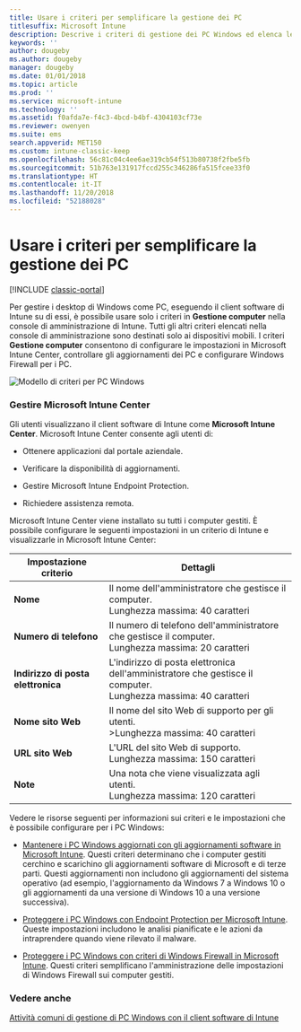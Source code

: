 ```yaml
---
title: Usare i criteri per semplificare la gestione dei PC
titlesuffix: Microsoft Intune
description: Descrive i criteri di gestione dei PC Windows ed elenca le impostazioni per Microsoft Intune Center.
keywords: ''
author: dougeby
ms.author: dougeby
manager: dougeby
ms.date: 01/01/2018
ms.topic: article
ms.prod: ''
ms.service: microsoft-intune
ms.technology: ''
ms.assetid: f0afda7e-f4c3-4bcd-b4bf-4304103cf73e
ms.reviewer: owenyen
ms.suite: ems
search.appverid: MET150
ms.custom: intune-classic-keep
ms.openlocfilehash: 56c81c04c4ee6ae319cb54f513b80738f2fbe5fb
ms.sourcegitcommit: 51b763e131917fccd255c346286fa515fcee33f0
ms.translationtype: HT
ms.contentlocale: it-IT
ms.lasthandoff: 11/20/2018
ms.locfileid: "52188028"
---
```

# <a name="use-policies-to-simplify-windows-pc-management"></a>Usare i criteri per semplificare la gestione dei PC

[!INCLUDE [classic-portal](includes/classic-portal.md)]

Per gestire i desktop di Windows come PC, eseguendo il client software di Intune su di essi, è possibile usare solo i criteri in **Gestione computer** nella console di amministrazione di Intune. Tutti gli altri criteri elencati nella console di amministrazione sono destinati solo ai dispositivi mobili. I criteri **Gestione computer** consentono di configurare le impostazioni in Microsoft Intune Center, controllare gli aggiornamenti dei PC e configurare Windows Firewall per i PC.

![Modello di criteri per PC Windows](media/pc_policy_template.png)

### <a name="manage-the-microsoft-intune-center"></a>Gestire Microsoft Intune Center
Gli utenti visualizzano il client software di Intune come **Microsoft Intune Center**. Microsoft Intune Center consente agli utenti di:

-   Ottenere applicazioni dal portale aziendale.

-   Verificare la disponibilità di aggiornamenti.

-   Gestire Microsoft Intune Endpoint Protection.

-  Richiedere assistenza remota.

Microsoft Intune Center viene installato su tutti i computer gestiti. È possibile configurare le seguenti impostazioni in un criterio di Intune e visualizzarle in Microsoft Intune Center:

|Impostazione criterio|Dettagli|
|------------------|--------------------|
|**Nome**|Il nome dell'amministratore che gestisce il computer.<br />Lunghezza massima: 40 caratteri|
|**Numero di telefono**|Il numero di telefono dell'amministratore che gestisce il computer.<br />Lunghezza massima: 20 caratteri|
|**Indirizzo di posta elettronica**|L'indirizzo di posta elettronica dell'amministratore che gestisce il computer.<br />Lunghezza massima: 40 caratteri|
|**Nome sito Web**|Il nome del sito Web di supporto per gli utenti.<br />>Lunghezza massima: 40 caratteri|
|**URL sito Web**|L'URL del sito Web di supporto.<br />Lunghezza massima: 150 caratteri|
|**Note**|Una nota che viene visualizzata agli utenti.<br />Lunghezza massima: 120 caratteri|

Vedere le risorse seguenti per informazioni sui criteri e le impostazioni che è possibile configurare per i PC Windows:

- [Mantenere i PC Windows aggiornati con gli aggiornamenti software in Microsoft Intune](keep-windows-pcs-up-to-date-with-software-updates-in-microsoft-intune.md). Questi criteri determinano che i computer gestiti cerchino e scarichino gli aggiornamenti software di Microsoft e di terze parti. Questi aggiornamenti non includono gli aggiornamenti del sistema operativo (ad esempio, l'aggiornamento da Windows 7 a Windows 10 o gli aggiornamenti da una versione di Windows 10 a una versione successiva).

- [Proteggere i PC Windows con Endpoint Protection per Microsoft Intune](help-secure-windows-pcs-with-endpoint-protection-for-microsoft-intune.md). Queste impostazioni includono le analisi pianificate e le azioni da intraprendere quando viene rilevato il malware.

- [Proteggere i PC Windows con criteri di Windows Firewall in Microsoft Intune](help-protect-windows-pcs-using-windows-firewall-policies-in-microsoft-intune.md). Questi criteri semplificano l'amministrazione delle impostazioni di Windows Firewall sui computer gestiti.


### <a name="see-also"></a>Vedere anche

[Attività comuni di gestione di PC Windows con il client software di Intune](common-windows-pc-management-tasks-with-the-microsoft-intune-computer-client.md)
